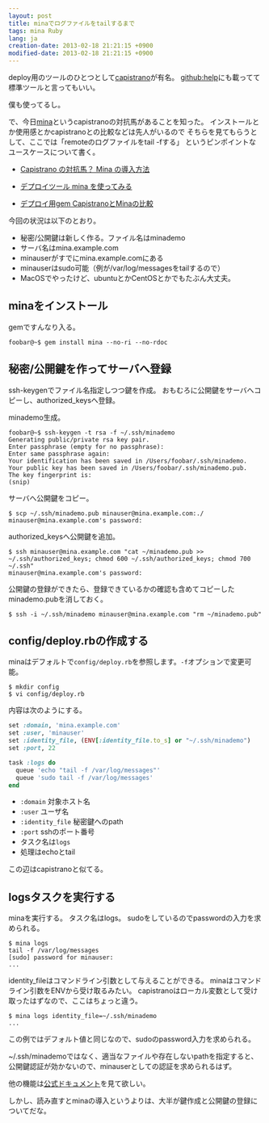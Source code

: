 ```yaml
---
layout: post
title: minaでログファイルをtailするまで
tags: mina Ruby
lang: ja
creation-date: 2013-02-18 21:21:15 +0900
modified-date: 2013-02-18 21:21:15 +0900
---
```

deploy用のツールのひとつとして[capistrano][capistrano]が有名。
[github:help][github-help]にも載ってて標準ツールと言ってもいい。

僕も使ってるし。

で、今日[mina][mina]というcapistranoの対抗馬があることを知った。
インストールとか使用感とかcapistranoとの比較などは先人がいるので
そちらを見てもらうとして、ここでは「remoteのログファイルをtail -fする」
というピンポイントなユースケースについて書く。

- [Capistrano の対抗馬？ Mina の導入方法][mina-inst]
- [デプロイツール mina を使ってみる][mina-deploy]
- [デプロイ用gem CapistranoとMinaの比較][mina-cmp]

  [mina]: https://github.com/nadarei/mina
  [capistrano]: https://github.com/capistrano/capistrano
  [github-help]: https://help.github.com/articles/deploying-with-capistrano
  [mina-inst]: http://qiita.com/items/23d447a7aba6ac910fff
  [mina-deploy]: http://blog.44uk.net/2012/11/03/use-deploy-tool-mina/
  [mina-cmp]: http://d.hatena.ne.jp/deeeki/20121224/capistrano_mina_comparison

今回の状況は以下のとおり。

- 秘密/公開鍵は新しく作る。ファイル名はminademo
- サーバ名はmina.example.com
- minauserがすでにmina.example.comにある
- minauserはsudo可能（例が/var/log/messagesをtailするので）
- MacOSでやったけど、ubuntuとかCentOSとかでもたぶん大丈夫。

## minaをインストール
gemですんなり入る。

    foobar@~$ gem install mina --no-ri --no-rdoc

## 秘密/公開鍵を作ってサーバへ登録
ssh-keygenでファイル名指定しつつ鍵を作成。
おもむろに公開鍵をサーバへコピーし、authorized_keysへ登録。

minademo生成。

    foobar@~$ ssh-keygen -t rsa -f ~/.ssh/minademo
    Generating public/private rsa key pair.
    Enter passphrase (empty for no passphrase): 
    Enter same passphrase again: 
    Your identification has been saved in /Users/foobar/.ssh/minademo.
    Your public key has been saved in /Users/foobar/.ssh/minademo.pub.
    The key fingerprint is:
    (snip)

サーバへ公開鍵をコピー。

    $ scp ~/.ssh/minademo.pub minauser@mina.example.com:./
    minauser@mina.example.com's password: 

authorized_keysへ公開鍵を追加。

    $ ssh minauser@mina.example.com "cat ~/minademo.pub >> ~/.ssh/authorized_keys; chmod 600 ~/.ssh/authorized_keys; chmod 700 ~/.ssh"
    minauser@mina.example.com's password: 


公開鍵の登録ができたら、登録できているかの確認も含めてコピーしたminademo.pubを消しておく。

    $ ssh -i ~/.ssh/minademo minauser@mina.example.com "rm ~/minademo.pub"


## config/deploy.rbの作成する
minaはデフォルトで`config/deploy.rb`を参照します。`-f`オプションで変更可能。

    $ mkdir config
    $ vi config/deploy.rb

内容は次のようにする。

```ruby
set :domain, 'mina.example.com'
set :user, 'minauser'
set :identity_file, (ENV[:identity_file.to_s] or "~/.ssh/minademo")
set :port, 22

task :logs do
  queue 'echo "tail -f /var/log/messages"'
  queue 'sudo tail -f /var/log/messages'
end
```

- `:domain` 対象ホスト名
- `:user` ユーザ名
- `:identity_file` 秘密鍵へのpath
- `:port` sshのポート番号
- タスク名は`logs`
- 処理はechoとtail

この辺はcapistranoと似てる。


## logsタスクを実行する

minaを実行する。
タスク名はlogs。
sudoをしているのでpasswordの入力を求められる。

    $ mina logs
    tail -f /var/log/messages
    [sudo] password for minauser: 
    ...

identity_fileはコマンドライン引数として与えることができる。
minaはコマンドライン引数をENVから受け取るみたい。
capistranoはローカル変数として受け取ったはずなので、ここはちょっと違う。

    $ mina logs identity_file=~/.ssh/minademo
    ...

この例ではデフォルト値と同じなので、sudoのpassword入力を求められる。

~/.ssh/minademoではなく、適当なファイルや存在しないpathを指定すると、
公開鍵認証が効かないので、minauserとしての認証を求められるはず。


他の機能は[公式ドキュメント](http://nadarei.co/mina/)を見て欲しい。


しかし、読み直すとminaの導入というよりは、大半が鍵作成と公開鍵の登録についてだな。
